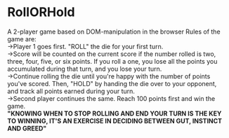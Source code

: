 # RollORHold
A 2-player game based on DOM-manipulation in the browser
Rules of the game are:<br>
->Player 1 goes first. "ROLL" the die for your first turn.<br>
->Score will be counted on the current score if the number rolled is two, three, four, five, or six points. If you roll a one, you lose all the points you accumulated during that turn, and you lose your turn.<br>
->Continue rolling the die until you're happy with the number of points you've scored. Then, "HOLD" by handing the die over to your opponent, and track all points earned during your turn.<br>
->Second player continues the same. Reach 100 points first and win the game.<br>
<strong>"KNOWING WHEN TO STOP ROLLING AND END YOUR TURN IS THE KEY TO WINNING, IT'S AN EXERCISE IN DECIDING BETWEEN GUT, INSTINCT AND GREED"</strong>
